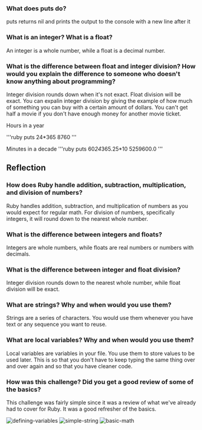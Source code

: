 ### What does puts do?

puts returns nil and prints the output to the console with a new line after it

### What is an integer? What is a float?

An integer is a whole number, while a float is a decimal number.

### What is the difference between float and integer division? How would you explain the difference to someone who doesn't know anything about programming?

Integer division rounds down when it's not exact. Float division will be exact. You can expalin integer division by giving the example of how much of something you can buy with a certain amount of dollars. You can't get half a movie if you don't have enough money for another movie ticket.

Hours in a year

'''ruby
puts 24*365
8760
'''

Minutes in a decade
'''ruby
puts 60*24*365.25*10
5259600.0
'''

## Reflection

### How does Ruby handle addition, subtraction, multiplication, and division of numbers?

Ruby handles addition, subtraction, and multiplication of numbers as you would expect for regular math. For division of numbers, specifically integers, it will round down to the nearest whole number.

### What is the difference between integers and floats?

Integers are whole numbers, while floats are real numbers or numbers with decimals.

### What is the difference between integer and float division?

Integer division rounds down to the nearest whole number, while float division will be exact.

### What are strings? Why and when would you use them?

Strings are a series of characters. You would use them whenever you have text or any sequence you want to reuse.

### What are local variables? Why and when would you use them?

Local variables are variables in your file. You use them to store values to be used later. This is so that you don't have to keep typing the same thing over and over again and so that you have cleaner code.

### How was this challenge? Did you get a good review of some of the basics?

This challenge was fairly simple since it was a review of what we've already had to cover for Ruby. It was a good refresher of the basics.

![defining-variables](https://github.com/dijonkitchen/phase-0/blob/master/week-4/defining-variables.rb)
![simple-string](https://github.com/dijonkitchen/phase-0/blob/master/week-4/simple-string.rb)
![basic-math](https://github.com/dijonkitchen/phase-0/blob/master/week-4/basic-math.rb)
